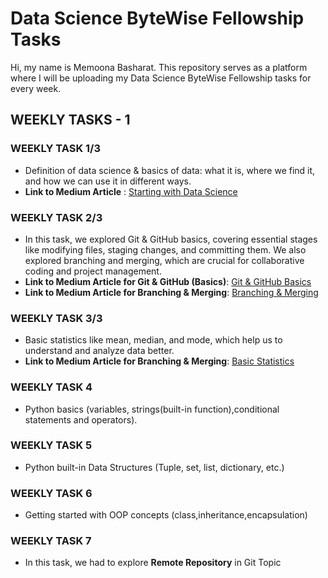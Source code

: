 # Data Science ByteWise Fellowship Tasks

Hi, my name is Memoona Basharat. This repository serves as a platform where I will be uploading my Data Science ByteWise Fellowship tasks for every week.

## WEEKLY TASKS - 1

### WEEKLY TASK 1/3
- Definition of data science & basics of data: what it is, where we find it, and how we can use it in different ways.
- **Link to Medium Article** : [Starting with Data Science](https://medium.com/@memoonabasharat23/starting-with-data-science-e9c2c470f9a6)
 
### WEEKLY TASK 2/3
- In this task, we explored Git & GitHub basics, covering essential stages like modifying files, staging changes, and committing them. We also explored branching and merging, which are crucial for collaborative coding and project management. 
- **Link to Medium Article for Git & GitHub (Basics)**: [Git & GitHub Basics](https://medium.com/@memoonabasharat23/git-github-basics-d0ddced101d9)
- **Link to Medium Article for Branching & Merging**: [Branching & Merging](https://medium.com/@memoonabasharat23/branching-merging-git-52a2a50af0d4)
  

### WEEKLY TASK 3/3
-  Basic statistics like mean, median, and mode, which help us to understand and analyze data better.
- **Link to Medium Article for Branching & Merging**: [Basic Statistics](https://medium.com/@memoonabasharat23/basic-statistics-c1c05002f59e)

### WEEKLY TASK 4
- Python basics (variables, strings(built-in function),conditional statements and operators).
### WEEKLY TASK 5
- Python built-in Data Structures (Tuple, set, list, dictionary, etc.)
### WEEKLY TASK 6
- Getting started with OOP concepts (class,inheritance,encapsulation)
### WEEKLY TASK 7
- In this task, we had to explore **Remote Repository** in Git Topic 

